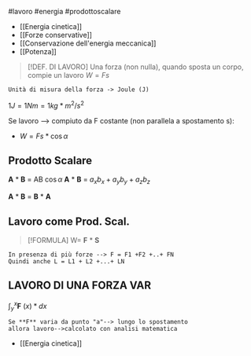 #lavoro #energia #prodottoscalare
- [[Energia cinetica]]
- [[Forze conservative]]
- [[Conservazione dell'energia meccanica]]
- [[Potenza]]
>[!DEF. DI LAVORO]
>Una forza (non nulla), quando sposta un corpo, compie un lavoro
>$W =Fs$ 

	Unità di misura della forza -> Joule (J)

$1J = 1Nm = 1kg* m^2/s^2$

Se lavoro --> compiuto da F costante (non parallela a spostamento s):
- $W = Fs * \cos \alpha$ 

## Prodotto Scalare

**A** * **B** = AB $\cos \alpha$
**A** * **B** = $a_x b_x + a_y b_y + a_z b_z$ 

**A** * **B** = **B** * **A** 


## Lavoro come Prod. Scal.

> [!FORMULA]
>W= **F** * **S**

	In presenza di più forze --> F = F1 +F2 +..+ FN
	Quindi anche L = L1 + L2 +...+ LN

##  LAVORO DI UNA FORZA VAR

$\int_y^x$**F** $(x)*dx$ 

	Se **F** varia da punto "a"--> lungo lo spostamento
	allora lavoro-->calcolato con analisi matematica

- [[Energia cinetica]]
